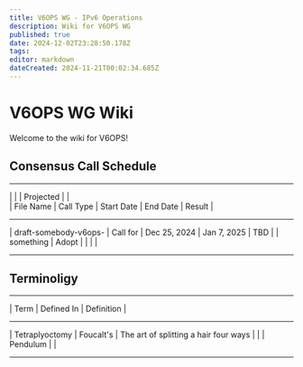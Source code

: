 ```yaml
---
title: V6OPS WG - IPv6 Operations
description: Wiki for V6OPS WG
published: true
date: 2024-12-02T23:28:50.178Z
tags: 
editor: markdown
dateCreated: 2024-11-21T00:02:34.685Z
---
```


# V6OPS WG Wiki

Welcome to the wiki for V6OPS!

## Consensus Call Schedule

   ***********************************************************************************
  |                               |           |         Projected          |          |   
  | File Name                     | Call Type |  Start Date  |  End Date   |  Result  |
   ***********************************************************************************
  |  draft-somebody-v6ops-        |  Call for | Dec 25, 2024 | Jan 7, 2025 |   TBD    |
  |                   something   |  Adopt    |              |             |          |
   ***********************************************************************************
   
## Terminoligy

   ***********************************************************************************    
  |      Term       | Defined In      |  Definition                                  | 
   ***********************************************************************************
  |  Tetraplyoctomy | Foucalt's       | The art of splitting a hair four ways        |
  |                 | Pendulum        |                                              |
   ***********************************************************************************